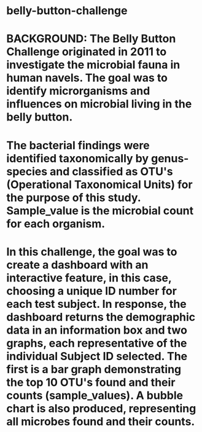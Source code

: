 # belly-button-challenge

# BACKGROUND: The Belly Button Challenge originated in 2011 to investigate the microbial fauna in human navels. The goal was to identify microrganisms and influences on microbial living in the belly button.

# The bacterial findings were identified taxonomically by genus-species and classified as OTU's (Operational Taxonomical Units) for the purpose of this study. Sample_value is the microbial count for each organism.

# In this challenge, the goal was to create a dashboard with an interactive feature, in this case, choosing a unique ID number for each test subject.  In response, the dashboard returns the demographic data in an information box and two graphs, each representative of the individual Subject ID selected. The first is a bar graph demonstrating the top 10 OTU's found and their counts (sample_values). A bubble chart is also produced, representing all microbes found and their counts.
